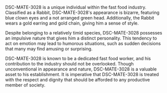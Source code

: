 DSC-MATE-3028 is a unique individual within the fast food industry. Classified as a Rabbit, DSC-MATE-3028's appearance is bizarre, featuring blue clown eyes and a not arranged green head. Additionally, the Rabbit wears a gold earring and gold chain, giving him a sense of style.

Despite belonging to a relatively timid species, DSC-MATE-3028 possesses an impulsive nature that gives him a distinct personality. This tendency to act on emotion may lead to humorous situations, such as sudden decisions that many may find amusing or surprising.

DSC-MATE-3028 is known to be a dedicated fast food worker, and his contribution to the industry should not be overlooked. Though unconventional in appearance and nature, DSC-MATE-3028 is a valuable asset to his establishment. It is imperative that DSC-MATE-3028 is treated with the respect and dignity that should be afforded to any productive member of society.